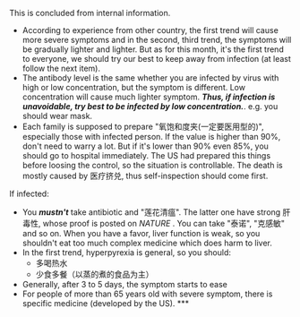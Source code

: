 This is concluded from internal information.  

- According to experience from other country, the first trend will cause more severe symptoms and in the second, third trend, the symptoms will be gradually lighter and lighter. But as for this month, it's the first trend to everyone, we should try our best to keep away from infection (at least follow the next item).  
- The antibody level is the same whether you are infected by virus with high or low concentration, but the symptom is different. Low concentration will cause much lighter symptom. ***Thus, if infection is unavoidable, try best to be infected by low concentration.***. e.g. you should wear mask.  
- Each family is supposed to prepare "氧饱和度夹(一定要医用型的)", especially those with infected person. If the value is higher than 90%, don't need to warry a lot. But if it's lower than 90% even 85%, you should go to hospital immediately. The US had prepared this things before loosing the control, so the situation is controllable. The death is mostly caused by 医疗挤兑, thus self-inspection should come first.    


If infected: 
- You ***mustn't*** take antibiotic and "莲花清瘟". The latter one have strong 肝毒性, whose proof is posted on *NATURE* . You can take "泰诺", "克感敏" and so on. When you have a favor, liver function is weak, so you shouldn't eat too much complex medicine which does harm to liver.  
- In the first trend, hyperpyrexia is general, so you should:
    - 多喝热水  
    - 少食多餐（以蒸的煮的食品为主）  
- Generally, after 3 to 5 days, the symptom starts to ease  
- For people of more than 65 years old with severe symptom, there is specific medicine (developed by the US). ***  